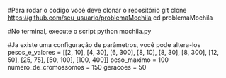 #Para rodar o código você deve clonar o repositório
   git clone https://github.com/seu_usuario/problemaMochila
   cd problemaMochila
   
#No terminal, execute o script 
   python mochila.py

#Ja existe uma configuração de parâmetros, você pode altera-los 
    pesos_e_valores = [[2, 10], [4, 30], [6, 300], [8, 10], [8, 30], [8, 300], [12, 50], [25, 75], [50, 100], [100, 400]]
peso_maximo = 100
numero_de_cromossomos = 150
geracoes = 50

   

